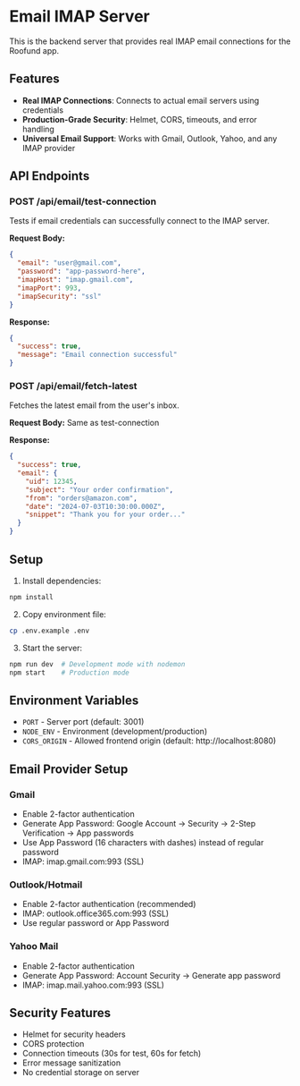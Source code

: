 # Email IMAP Server

This is the backend server that provides real IMAP email connections for the Roofund app.

## Features

- **Real IMAP Connections**: Connects to actual email servers using credentials
- **Production-Grade Security**: Helmet, CORS, timeouts, and error handling
- **Universal Email Support**: Works with Gmail, Outlook, Yahoo, and any IMAP provider

## API Endpoints

### POST /api/email/test-connection
Tests if email credentials can successfully connect to the IMAP server.

**Request Body:**
```json
{
  "email": "user@gmail.com",
  "password": "app-password-here",
  "imapHost": "imap.gmail.com",
  "imapPort": 993,
  "imapSecurity": "ssl"
}
```

**Response:**
```json
{
  "success": true,
  "message": "Email connection successful"
}
```

### POST /api/email/fetch-latest
Fetches the latest email from the user's inbox.

**Request Body:** Same as test-connection

**Response:**
```json
{
  "success": true,
  "email": {
    "uid": 12345,
    "subject": "Your order confirmation",
    "from": "orders@amazon.com",
    "date": "2024-07-03T10:30:00.000Z",
    "snippet": "Thank you for your order..."
  }
}
```

## Setup

1. Install dependencies:
```bash
npm install
```

2. Copy environment file:
```bash
cp .env.example .env
```

3. Start the server:
```bash
npm run dev  # Development mode with nodemon
npm start    # Production mode
```

## Environment Variables

- `PORT` - Server port (default: 3001)
- `NODE_ENV` - Environment (development/production)
- `CORS_ORIGIN` - Allowed frontend origin (default: http://localhost:8080)

## Email Provider Setup

### Gmail
- Enable 2-factor authentication
- Generate App Password: Google Account → Security → 2-Step Verification → App passwords
- Use App Password (16 characters with dashes) instead of regular password
- IMAP: imap.gmail.com:993 (SSL)

### Outlook/Hotmail
- Enable 2-factor authentication (recommended)
- IMAP: outlook.office365.com:993 (SSL)
- Use regular password or App Password

### Yahoo Mail
- Enable 2-factor authentication
- Generate App Password: Account Security → Generate app password
- IMAP: imap.mail.yahoo.com:993 (SSL)

## Security Features

- Helmet for security headers
- CORS protection
- Connection timeouts (30s for test, 60s for fetch)
- Error message sanitization
- No credential storage on server